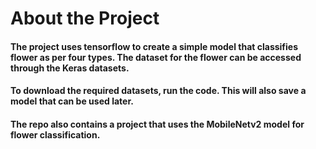 # About the Project
#### The project uses tensorflow to create a simple model that classifies flower as per four types. The dataset for the flower can be accessed through the Keras datasets. 
#### To download the required datasets, run the code. This will also save a model that can be used later.
#### The repo also contains a project that uses the MobileNetv2 model for flower classification.

